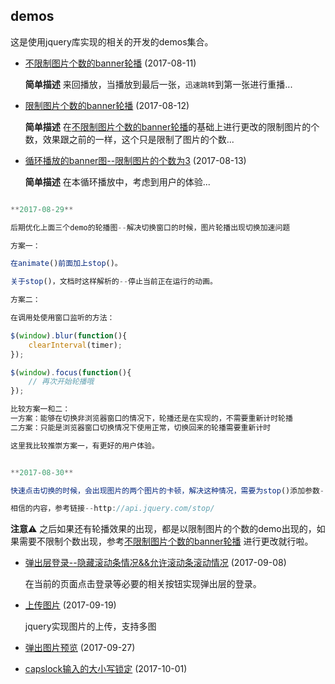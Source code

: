 ## demos

这是使用jquery库实现的相关的开发的demos集合。

- [不限制图片个数的banner轮播](./banner_without_limits_imgNub/) (2017-08-11)

    **简单描述** 来回播放，当播放到最后一张，`迅速跳转`到第一张进行重播...

- [限制图片个数的banner轮播](./banner_limit_images_numbers/) (2017-08-12)

    **简单描述** 在[不限制图片个数的banner轮播](./banner_without_limits_imgNub/)的基础上进行更改的限制图片的个数，效果跟之前的一样，这个只是限制了图片的个数...

- [循环播放的banner图--限制图片的个数为3](./banner_loop_play/) (2017-08-13)

    **简单描述** 在本循环播放中，考虑到用户的体验...

```javascript

**2017-08-29**

后期优化上面三个demo的轮播图--解决切换窗口的时候，图片轮播出现切换加速问题

方案一：

在animate()前面加上stop()。

关于stop()，文档时这样解析的--停止当前正在运行的动画。

方案二：

在调用处使用窗口监听的方法：

$(window).blur(function(){
    clearInterval(timer);
});

$(window).focus(function(){
    // 再次开始轮播哦
});

比较方案一和二：
一方案：能够在切换非浏览器窗口的情况下，轮播还是在实现的，不需要重新计时轮播
二方案：只能是浏览器窗口切换情况下使用正常，切换回来的轮播需要重新计时

这里我比较推崇方案一，有更好的用户体验。


**2017-08-30**

快速点击切换的时候，会出现图片的两个图片的卡顿，解决这种情况，需要为stop()添加参数-->stop(false,true)

相信的内容，参考链接--http://api.jquery.com/stop/
```


**注意**⚠️ 之后如果还有轮播效果的出现，都是以限制图片的个数的demo出现的，如果需要不限制个数出现，参考[不限制图片个数的banner轮播](./banner_without_limits_imgNub/) 进行更改就行啦。


- [弹出层登录--隐藏滚动条情况&&允许滚动条滚动情况](./login_popup/) (2017-09-08)

    在当前的页面点击登录等必要的相关按钮实现弹出层的登录。

- [上传图片](./upload_image/) (2017-09-19)

    jquery实现图片的上传，支持多图

- [弹出图片预览](./scale_imgs_demo/) (2017-09-27)

- [capslock输入的大小写锁定](./capslock/) (2017-10-01)